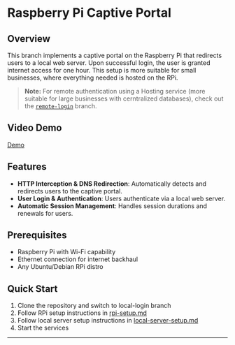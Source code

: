 # Raspberry Pi Captive Portal

## Overview
This branch implements a captive portal on the Raspberry Pi that redirects users to a local web server. Upon successful login, the user is granted internet access for one hour. This setup is more suitable for small businesses, where everything needed is hosted on the RPi.

> **Note:** For remote authentication using a Hosting service (more suitable for large businesses with cerntralized databases), check out the [`remote-login`](../remote-captive/README.md) branch.

## Video Demo
[Demo](https://github.com/ganainy/raspberrypi-captive-portal/blob/local-login/video-demo/captive-portal-preview.mp4)

## Features
- **HTTP Interception & DNS Redirection**: Automatically detects and redirects users to the captive portal.
- **User Login & Authentication**: Users authenticate via a local web server.
- **Automatic Session Management**: Handles session durations and renewals for users.

## Prerequisites
- Raspberry Pi with Wi-Fi capability
- Ethernet connection for internet backhaul
- Any Ubuntu/Debian RPi distro

## Quick Start
1. Clone the repository and switch to local-login branch
2. Follow RPi setup instructions in [rpi-setup.md](rpi-setup.md)
3. Follow local server setup instructions in [local-server-setup.md](https://github.com/ganainy/raspberrypi-captive-portal/blob/local-login/local-website/local-server-setup.md)
4. Start the services
---
